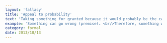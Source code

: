 ```yaml
---
layout: 'fallacy'
title: 'Appeal to probability'
text: 'Taking something for granted because it would probably be the case (or might possibly be the case)'
example: 'Something can go wrong (premise). <br/>Therefore, something will go wrong (invalid conclusion).'
category: formal
date: 2013/10/13
---
```

